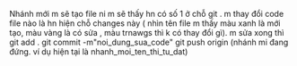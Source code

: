 Nhánh mới m sẽ tạo file ni
m sẽ thấy hn có số 1 ở chỗ 
git
. m thay đổi code file nào 
là hn hiện chỗ changes này 
( nhìn tên file m thấy màu xanh là mới tạo, màu vàng là có sửa , màu trnawgs thì k có thay đổi gì).
m sửa xong 
thì 
git add .
git commit -m"noi_dung_sua_code"
git push origin (nhánh mi đang đứng. ví dụ hiện tại là nhanh_moi_ten_thi_tu_dat)

